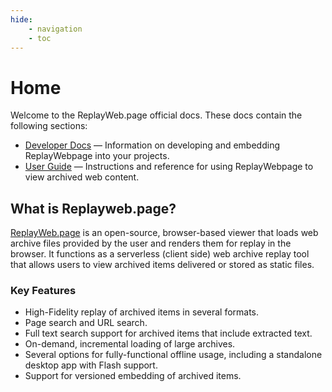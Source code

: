 ```yaml
---
hide:
    - navigation
    - toc
---
```


# Home

Welcome to the ReplayWeb.page official docs. These docs contain the following sections:

- [Developer Docs](/develop/embedding) — Information on developing and embedding ReplayWebpage into your projects.
- [User Guide](/user-guide/) — Instructions and reference for using ReplayWebpage to view archived web content.

## What is Replayweb.page?
[ReplayWeb.page](https://replayweb.page) is an open-source, browser-based viewer that loads web archive files provided by the user and renders them for replay in the browser. It functions as a serverless (client side) web archive replay tool that allows users to view archived items delivered or stored as static files.

### Key Features

- High-Fidelity replay of archived items in several formats.
- Page search and URL search.
- Full text search support for archived items that include extracted text.
- On-demand, incremental loading of large archives.
- Several options for fully-functional offline usage, including a standalone desktop app with Flash support.
- Support for versioned embedding of archived items.

